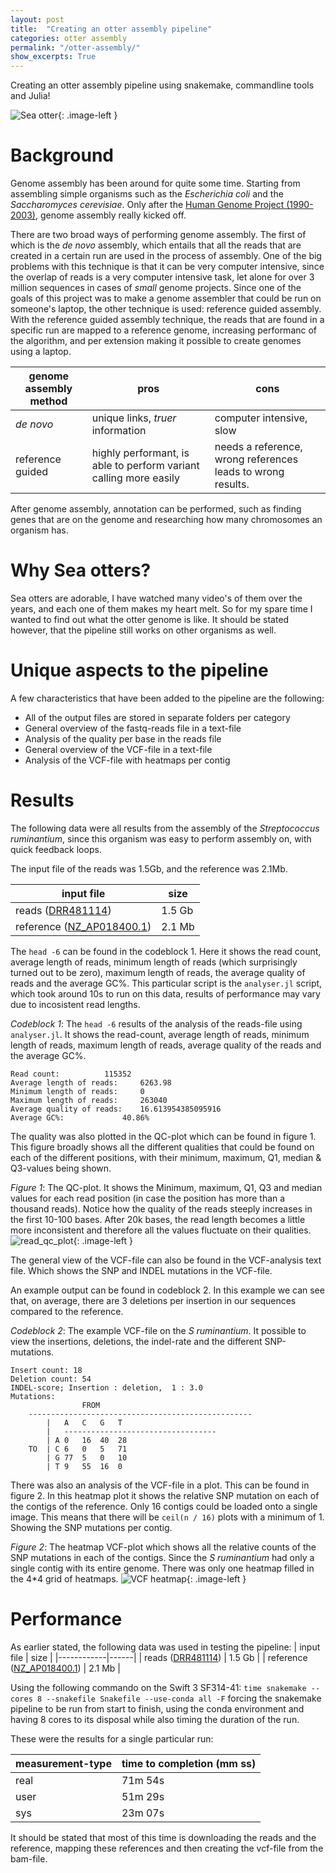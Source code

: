 ```yaml
---
layout: post
title:  "Creating an otter assembly pipeline"
categories: otter assembly
permalink: "/otter-assembly/"
show_excerpts: True
---
```


Creating an otter assembly pipeline using snakemake, commandline tools and Julia!

![Sea otter](/assets/sea_otter.png){: .image-left }

# Background
Genome assembly has been around for quite some time. Starting from assembling simple organisms such as the _Escherichia coli_ and the _Saccharomyces cerevisiae_.
Only after the [Human Genome Project (1990-2003)](https://www.genome.gov/human-genome-project), genome assembly really kicked off.

There are two broad ways of performing genome assembly. The first of which is the _de novo_ assembly, which entails that all the reads that are created in a certain run are used in the process of assembly. One of the big problems with this technique is that it can be very computer intensive, since the overlap of reads is a very computer intensive task, let alone for over 3 million sequences in cases of _small_ genome projects.
Since one of the goals of this project was to make a genome assembler that could be run on someone's laptop, the other technique is used: reference guided assembly. With the reference guided assembly technique, the reads that are found in a specific run are mapped to a reference genome, increasing performanc of the algorithm, and per extension making it possible to create genomes using a laptop.

| genome assembly method | pros | cons |
|------------------------|------|------|
| _de novo_ | unique links, _truer_ information | computer intensive, slow |
| reference guided | highly performant, is able to perform variant calling more easily | needs a reference, wrong references leads to wrong results.


After genome assembly, annotation can be performed, such as finding genes that are on the genome and researching how many chromosomes an organism has.

# Why Sea otters?
Sea otters are adorable, I have watched many video's of them over the years, and each one of them makes my heart melt. So for my spare time I wanted to find out what the otter genome is like. It should be stated however, that the pipeline still works on other organisms as well. 

# Unique aspects to the pipeline
A few characteristics that have been added to the pipeline are the following:
* All of the output files are stored in separate folders per category
* General overview of the fastq-reads file in a text-file
* Analysis of the quality per base in the reads file
* General overview of the VCF-file in a text-file
* Analysis of the VCF-file with heatmaps per contig

# Results

The following data were all results from the assembly of the _Streptococcus ruminantium_, since this organism was easy to perform assembly on, with quick feedback loops.

The input file of the reads was 1.5Gb, and the reference was 2.1Mb.

| input file | size |
|------------|------|
| reads ([DRR481114](https://trace.ncbi.nlm.nih.gov/Traces/?view=run_browser&acc=DRR481114&display=metadata)) | 1.5 Gb |
| reference ([NZ_AP018400.1](https://www.ncbi.nlm.nih.gov/nuccore/NZ_AP018400.1)) | 2.1 Mb |


The `head -6` can be found in the codeblock 1. Here it shows the read count, average length of reads, minimum length of reads (which surprisingly turned out to be zero), maximum length of reads, the average quality of reads and the average GC%. This particular script is the `analyser.jl` script, which took around 10s to run on this data, results of performance may vary due to incosistent read lengths.


_Codeblock 1_: The `head -6` results of the analysis of the reads-file using `analyser.jl`.
It shows the read-count, average length of reads, minimum length of reads, maximum length of reads, average quality of the reads and the average GC%.
```
Read count:			 115352
Average length of reads:	 6263.98
Minimum length of reads:	 0
Maximum length of reads:	 263040
Average quality of reads:	 16.613954385095916
Average GC%:			 40.86%
```

The quality was also plotted in the QC-plot which can be found in figure 1. This figure broadly shows all the different qualities that could be found on each of the different positions, with their minimum, maximum, Q1, median & Q3-values being shown. 

_Figure 1_: The QC-plot. It shows the Minimum, maximum, Q1, Q3 and median values for each read position (in case the position has more than a thousand reads). Notice how the quality of the reads steeply increases in the first 10-100 bases. After 20k bases, the read length becomes a little more inconsistent and therefore all the values fluctuate on their qualities.
![read_qc_plot](/assets/S_ruminantium_readqc.png){: .image-left }

The general view of the VCF-file can also be found in the VCF-analysis text file.
Which shows the SNP and INDEL mutations in the VCF-file.

An example output can be found in codeblock 2. In this example we can see that, on average, there are 3 deletions per insertion in our sequences compared to the reference.

_Codeblock 2_: The example VCF-file on the _S ruminantium_. It possible to view the insertions, deletions, the indel-rate and the different SNP-mutations.
```
Insert count: 18
Deletion count: 54
INDEL-score; Insertion : deletion,  1 : 3.0
Mutations:
 				FROM
	--------------------------------------------------
		|	A	C	G	T
		|	----------------------------------
		| A	0	16	40	28
	TO	| C	6	0	5	71
		| G	77	5	0	10
		| T	9	55	16	0
```

There was also an analysis of the VCF-file in a plot. This can be found in figure 2. In this heatmap plot it shows the relative SNP mutation on each of the contigs of the reference. Only 16 contigs could be loaded onto a single image. This means that there will be `ceil(n / 16)` plots with a minimum of 1. Showing the SNP mutations per contig.

_Figure 2_: The heatmap VCF-plot which shows all the relative counts of the SNP mutations in each of the contigs. Since the _S ruminantium_ had only a single contig with its entire genome. There was only one heatmap filled in the 4*4 grid of heatmaps.
![VCF heatmap](/assets/VCF-heatmap.png){: .image-left }

# Performance
As earlier stated, the following data was used in testing the pipeline:
| input file | size |
|------------|------|
| reads ([DRR481114](https://trace.ncbi.nlm.nih.gov/Traces/?view=run_browser&acc=DRR481114&display=metadata)) | 1.5 Gb |
| reference ([NZ_AP018400.1](https://www.ncbi.nlm.nih.gov/nuccore/NZ_AP018400.1)) | 2.1 Mb |

Using the following commando on the Swift 3 SF314-41:
`time snakemake --cores 8 --snakefile Snakefile --use-conda all -F`
forcing the snakemake pipeline to be run from start to finish, using the conda environment and having 8 cores to its disposal while also timing the duration of the run.

These were the results for a single particular run:

| measurement-type | time to completion (mm ss) |
|------------------|--------------------|
| real | 71m 54s|
| user | 51m 29s |
| sys | 23m 07s |

It should be stated that most of this time is downloading the reads and the reference, mapping these references and then creating the vcf-file from the bam-file.
